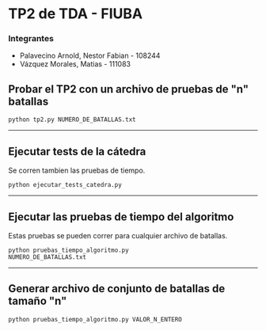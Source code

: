 # TP2 de TDA - FIUBA


### Integrantes

* Palavecino Arnold, Nestor Fabian - 108244
* Vázquez Morales, Matias - 111083


## Probar el TP2 con un archivo de pruebas de "n" batallas

<code>python tp2.py NUMERO_DE_BATALLAS.txt</code>

----

## Ejecutar tests de la cátedra

Se corren tambien las pruebas de tiempo.

<code>python ejecutar_tests_catedra.py</code>

----

## Ejecutar las pruebas de tiempo del algoritmo

Estas pruebas se pueden correr para cualquier archivo de batallas.

<code>python pruebas_tiempo_algoritmo.py NUMERO_DE_BATALLAS.txt</code>

----

## Generar archivo de conjunto de batallas de tamaño "n"

<code>python pruebas_tiempo_algoritmo.py VALOR_N_ENTERO</code>